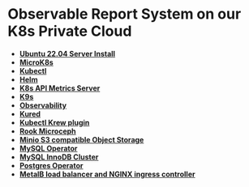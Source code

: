 # Observable Report System on our K8s Private Cloud

- **[Ubuntu 22.04 Server Install](./linux/ubuntu22-04/server-install.md)**
- **[MicroK8s](./microk8s_1.28_install.md)**
- **[Kubectl](./kubectl-install.md)**
- **[Helm](./)**
- **[K8s API Metrics Server](./metrics-server.md)**
- **[K9s](k9s-install.md)**
- **[Observability](./kube-prometheus-stack-install.md)**
- **[Kured](./kured-install.md)**
- **[Kubectl Krew plugin](./krew-install.md)**
- **[Rook Microceph](./rook-microceph-install.md)**
- **[Minio S3 compatible Object Storage](./minio-install.md)**
- **[MySQL Operator](./mysql-operator-install.md)**
- **[MySQL InnoDB Cluster](./mysql-innodb-cluster-install.md)**
- **[Postgres Operator](./postgres-operator-install.md)**
- **[MetalB load balancer and NGINX ingress controller](./metalb-ingress-install.md)**
